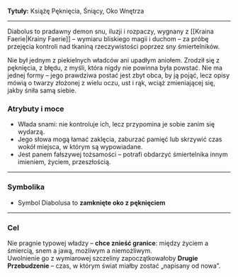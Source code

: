 **Tytuły:** Książę Pęknięcia, Śniący, Oko Wnętrza

- - -

Diabolus to pradawny demon snu, iluzji i rozpaczy, wygnany z [[Kraina Faerie|Krainy Faerie]] – wymiaru bliskiego magii i duchom – za próbę przejęcia kontroli nad tkaniną rzeczywistości poprzez sny śmiertelników.

Nie był jednym z piekielnych władców ani upadłym aniołem. Zrodził się z pęknięcia, z błędu, z myśli, która nigdy nie powinna była powstać. Nie ma jednej formy – jego prawdziwa postać jest zbyt obca, by ją pojąć, lecz opisy mówią o twarzy złożonej z wielu oczu, ust i rąk, wciąż zmieniającej się, jakby śniła samą siebie.

### **Atrybuty i moce**

- Włada snami: nie kontroluje ich, lecz przypomina je sobie zanim się wydarzą.
- Jego słowa mogą łamać zaklęcia, zaburzać pamięć lub skrzywić czas wokół miejsca, w którym są wypowiadane.
- Jest panem fałszywej tożsamości – potrafi obdarzyć śmiertelnika innym imieniem, życiem, przeszłością.

- - -
### **Symbolika**

- Symbol Diabolusa to **zamknięte oko z pęknięciem**

- - -
### **Cel**

Nie pragnie typowej władzy – **chce znieść granice**: między życiem a śmiercią, snem a jawą, możliwym a niemożliwym.  
Uwolnienie go z wymiarowej szczeliny zapoczątkowałoby **Drugie Przebudzenie** – czas, w którym świat miałby zostać „napisany od nowa”.